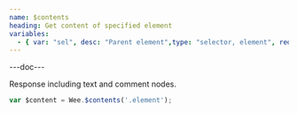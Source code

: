 ```yaml
---
name: $contents
heading: Get content of specified element
variables:
  - { var: "sel", desc: "Parent element",type: "selector, element", req: true }
---
```


---doc---

Response including text and comment nodes.

```javascript
var $content = Wee.$contents('.element');
```